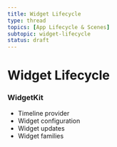 ```yaml
---
title: Widget Lifecycle
type: thread
topics: [App Lifecycle & Scenes]
subtopic: widget-lifecycle
status: draft
---
```


# Widget Lifecycle


### WidgetKit
- Timeline provider
- Widget configuration
- Widget updates
- Widget families

